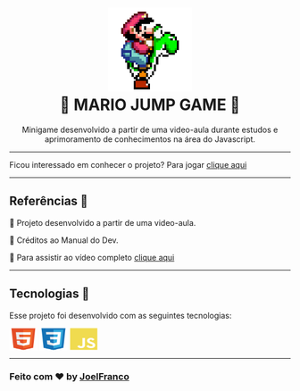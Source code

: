 <h1 align="center">
    <img width="150px" alt="Mario e Yoshi" title="MARIO JUMP GAME" src="./img/mario-speed.gif"></img>
    <br>
    👾 MARIO JUMP GAME 👾
</h1>

<p align="center">Minigame desenvolvido a partir de uma video-aula durante estudos e aprimoramento de conhecimentos na área do Javascript.</p>

<hr>

Ficou interessado em conhecer o projeto? Para jogar [clique aqui](https://devjoelfranco.github.io/mario-jump-game/)

<hr>

##  Referências 📌

🔹 Projeto desenvolvido a partir de uma video-aula. 

🔹 Créditos ao Manual do Dev. 

🔹 Para assistir ao vídeo completo [clique aqui](https://www.youtube.com/watch?v=r9buAwVBDhA "clique aqui") 

<hr>

## Tecnologias 🚀 

Esse projeto foi desenvolvido com as seguintes tecnologias:

<div style="display: inline_block">
	<img align="center" alt="Vivi-HTML" height="40" width="50" src="https://raw.githubusercontent.com/devicons/devicon/master/icons/html5/html5-original.svg">
	<img align="center" alt="Vivi-CSS" height="40" width="50" src="https://raw.githubusercontent.com/devicons/devicon/master/icons/css3/css3-original.svg">
    <img align="center" alt="Vivi-Js" height="40" width="50" src="https://raw.githubusercontent.com/devicons/devicon/master/icons/javascript/javascript-plain.svg">
    
</div>

<hr> 

### Feito com ♥ by [JoelFranco](https://github.com/devjoelfranco)
